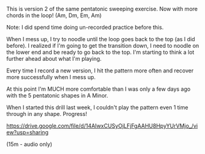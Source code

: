 This is version 2 of the same pentatonic sweeping exercise. Now with more chords in the loop! (Am, Dm, Em, Am)

Note: I did spend time doing un-recorded practice before this.

When I mess up, I try to noodle until the loop goes back to the top (as I did before). I realized if I'm going to get the transition down, I need to noodle on the lower end and be ready to go back to the top. I'm starting to think a lot further ahead about what I'm playing.

Every time I record a new version, I hit the pattern more often and recover more successfully when I mess up.

At this point I'm MUCH more comfortable than I was only a few days ago with the 5 pentatonic shapes in A Minor.

When I started this drill last week, I couldn't play the pattern even 1 time through in any shape. Progress!

https://drive.google.com/file/d/14AIwxCUSyOjLFjFgAAHU8HpyYUrVMjo_/view?usp=sharing

(15m - audio only)